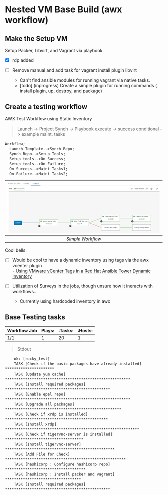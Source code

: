 # Nested VM Base Build (awx workflow) 

## Make the Setup VM
Setup Packer, Libvirt, and Vagrant via playbook
- [x] rdp added
- [ ] Remove manual and add task for vagrant install plugin libvirt 
       
    - Can't find ansible modules for running vagrant via native tasks.
    - [todo] (inprogress) Create a simple plugin for running commands ( install plugin, up, destroy, and package)
    
## Create a testing workflow

AWX Test Workflow using Static Inventory
  > Launch -> Project Synch -> Playbook execute -> success conditional -> example maint. tasks

  ```mermaid
  Workflow;
    Launch Template-->Synch Repo;
    Synch Repo-->Setup Tools;
    Setup tools-->On Success;
    Setup tools-->On Failure;
    On Success-->Maint Tasks1;
    On Failure-->Maint Tasks2;
  ```

|![](.Resources/simple_workflow_setup.png)|
|:--:|
| *Simple Workflow* |

Cool bells:

- [ ] Would be cool to have a dynamic inventory using tags via the awx vcenter plugin  
        - [Using VMware vCenter Tags in a Red Hat Ansible Tower Dynamic Inventory](https://www.ansible.com/blog/using-vmware-vcenter-tags-in-a-red-hat-ansible-tower-dynamic-inventory)  

- [ ] Utilization of Surveys in the jobs, though unsure how it ineracts with workflows...

  - Currently using hardcoded inventory in awx

##  Base Testing tasks 

| Workflow Job  | Plays: | :Tasks: | :Hosts: |
|-----------------|---------|---------|---------|
| 1/1 | 1 | 20 | 1 | 

> Stdout
```
    ok: [rocky_test]
    TASK [Check if the basic packages have already installed] **********************
    TASK [Update yum cache] ********************************************************
    TASK [Install required packages] ***********************************************
    TASK [Enable epel repo] ********************************************************
    TASK [Upgrade all packages] ****************************************************
    TASK [Check if xrdp is installed] **********************************************
    TASK [Install xrdp] ************************************************************
    TASK [Check if tigervnc-server is installed] ***********************************
    TASK [Install tigervnc-server] *************************************************
    TASK [Add File for Check] ******************************************************
    TASK [hashicorp : Configure hashicorp repo] ************************************
    TASK [hashicorp : Install packer and vagrant] **********************************
    TASK [Install required packages] ***********************************************
```
